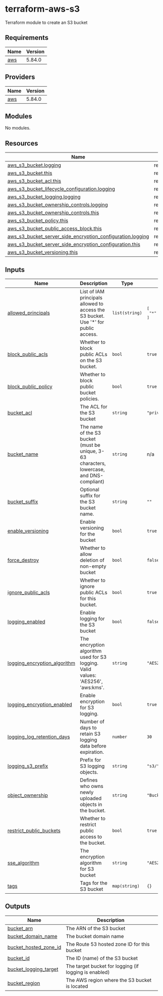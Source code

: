 # terraform-aws-s3

Terraform module to create an S3 bucket

## Requirements

| Name | Version |
|------|---------|
| <a name="requirement_aws"></a> [aws](#requirement\_aws) | 5.84.0 |

## Providers

| Name | Version |
|------|---------|
| <a name="provider_aws"></a> [aws](#provider\_aws) | 5.84.0 |

## Modules

No modules.

## Resources

| Name | Type |
|------|------|
| [aws_s3_bucket.logging](https://registry.terraform.io/providers/hashicorp/aws/5.84.0/docs/resources/s3_bucket) | resource |
| [aws_s3_bucket.this](https://registry.terraform.io/providers/hashicorp/aws/5.84.0/docs/resources/s3_bucket) | resource |
| [aws_s3_bucket_acl.this](https://registry.terraform.io/providers/hashicorp/aws/5.84.0/docs/resources/s3_bucket_acl) | resource |
| [aws_s3_bucket_lifecycle_configuration.logging](https://registry.terraform.io/providers/hashicorp/aws/5.84.0/docs/resources/s3_bucket_lifecycle_configuration) | resource |
| [aws_s3_bucket_logging.logging](https://registry.terraform.io/providers/hashicorp/aws/5.84.0/docs/resources/s3_bucket_logging) | resource |
| [aws_s3_bucket_ownership_controls.logging](https://registry.terraform.io/providers/hashicorp/aws/5.84.0/docs/resources/s3_bucket_ownership_controls) | resource |
| [aws_s3_bucket_ownership_controls.this](https://registry.terraform.io/providers/hashicorp/aws/5.84.0/docs/resources/s3_bucket_ownership_controls) | resource |
| [aws_s3_bucket_policy.this](https://registry.terraform.io/providers/hashicorp/aws/5.84.0/docs/resources/s3_bucket_policy) | resource |
| [aws_s3_bucket_public_access_block.this](https://registry.terraform.io/providers/hashicorp/aws/5.84.0/docs/resources/s3_bucket_public_access_block) | resource |
| [aws_s3_bucket_server_side_encryption_configuration.logging](https://registry.terraform.io/providers/hashicorp/aws/5.84.0/docs/resources/s3_bucket_server_side_encryption_configuration) | resource |
| [aws_s3_bucket_server_side_encryption_configuration.this](https://registry.terraform.io/providers/hashicorp/aws/5.84.0/docs/resources/s3_bucket_server_side_encryption_configuration) | resource |
| [aws_s3_bucket_versioning.this](https://registry.terraform.io/providers/hashicorp/aws/5.84.0/docs/resources/s3_bucket_versioning) | resource |

## Inputs

| Name | Description | Type | Default | Required |
|------|-------------|------|---------|:--------:|
| <a name="input_allowed_principals"></a> [allowed\_principals](#input\_allowed\_principals) | List of IAM principals allowed to access the S3 bucket. Use '*' for public access. | `list(string)` | <pre>[<br/>  "*"<br/>]</pre> | no |
| <a name="input_block_public_acls"></a> [block\_public\_acls](#input\_block\_public\_acls) | Whether to block public ACLs on the S3 bucket. | `bool` | `true` | no |
| <a name="input_block_public_policy"></a> [block\_public\_policy](#input\_block\_public\_policy) | Whether to block public bucket policies. | `bool` | `true` | no |
| <a name="input_bucket_acl"></a> [bucket\_acl](#input\_bucket\_acl) | The ACL for the S3 bucket | `string` | `"private"` | no |
| <a name="input_bucket_name"></a> [bucket\_name](#input\_bucket\_name) | The name of the S3 bucket (must be unique, 3-63 characters, lowercase, and DNS-compliant) | `string` | n/a | yes |
| <a name="input_bucket_suffix"></a> [bucket\_suffix](#input\_bucket\_suffix) | Optional suffix for the S3 bucket name. | `string` | `""` | no |
| <a name="input_enable_versioning"></a> [enable\_versioning](#input\_enable\_versioning) | Enable versioning for the bucket | `bool` | `true` | no |
| <a name="input_force_destroy"></a> [force\_destroy](#input\_force\_destroy) | Whether to allow deletion of non-empty bucket | `bool` | `false` | no |
| <a name="input_ignore_public_acls"></a> [ignore\_public\_acls](#input\_ignore\_public\_acls) | Whether to ignore public ACLs for this bucket. | `bool` | `true` | no |
| <a name="input_logging_enabled"></a> [logging\_enabled](#input\_logging\_enabled) | Enable logging for the S3 bucket | `bool` | `false` | no |
| <a name="input_logging_encryption_algorithm"></a> [logging\_encryption\_algorithm](#input\_logging\_encryption\_algorithm) | The encryption algorithm used for S3 logging. Valid values: 'AES256', 'aws:kms'. | `string` | `"AES256"` | no |
| <a name="input_logging_encryption_enabled"></a> [logging\_encryption\_enabled](#input\_logging\_encryption\_enabled) | Enable encryption for S3 logging. | `bool` | `true` | no |
| <a name="input_logging_log_retention_days"></a> [logging\_log\_retention\_days](#input\_logging\_log\_retention\_days) | Number of days to retain S3 logging data before expiration. | `number` | `30` | no |
| <a name="input_logging_s3_prefix"></a> [logging\_s3\_prefix](#input\_logging\_s3\_prefix) | Prefix for S3 logging objects. | `string` | `"s3/"` | no |
| <a name="input_object_ownership"></a> [object\_ownership](#input\_object\_ownership) | Defines who owns newly uploaded objects in the bucket. | `string` | `"BucketOwnerPreferred"` | no |
| <a name="input_restrict_public_buckets"></a> [restrict\_public\_buckets](#input\_restrict\_public\_buckets) | Whether to restrict public access to the bucket. | `bool` | `true` | no |
| <a name="input_sse_algorithm"></a> [sse\_algorithm](#input\_sse\_algorithm) | The encryption algorithm for S3 bucket | `string` | `"AES256"` | no |
| <a name="input_tags"></a> [tags](#input\_tags) | Tags for the S3 bucket | `map(string)` | `{}` | no |

## Outputs

| Name | Description |
|------|-------------|
| <a name="output_bucket_arn"></a> [bucket\_arn](#output\_bucket\_arn) | The ARN of the S3 bucket |
| <a name="output_bucket_domain_name"></a> [bucket\_domain\_name](#output\_bucket\_domain\_name) | The bucket domain name |
| <a name="output_bucket_hosted_zone_id"></a> [bucket\_hosted\_zone\_id](#output\_bucket\_hosted\_zone\_id) | The Route 53 hosted zone ID for this bucket |
| <a name="output_bucket_id"></a> [bucket\_id](#output\_bucket\_id) | The ID (name) of the S3 bucket |
| <a name="output_bucket_logging_target"></a> [bucket\_logging\_target](#output\_bucket\_logging\_target) | The target bucket for logging (if logging is enabled) |
| <a name="output_bucket_region"></a> [bucket\_region](#output\_bucket\_region) | The AWS region where the S3 bucket is located |
